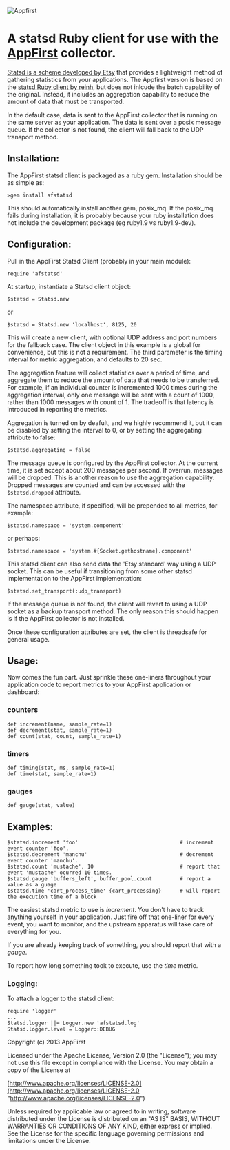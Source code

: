 ![Appfirst](http://www.appfirst.com/img/appfirst-logo.png)

A statsd Ruby client for use with the [AppFirst](http://www.appfirst.com) collector.  
===============================================================================
[Statsd is a scheme developed by Etsy](https://github.com/etsy/statsd) that provides 
a lightweight method of gathering statistics from your applications.  The Appfirst 
version is based on the [statsd Ruby client by reinh](https://github.com/reinh/statsd), 
but does not inlcude the batch capability of the original.  Instead, it 
includes an aggregation capability to reduce the amount of data that must be transported.

In the default case, data is sent to the AppFirst collector that is running on the same server
as your application.  The data is sent over a posix message queue.  If the collector is not found,
the client will fall back to the UDP transport method.

Installation:
-------------
The AppFirst statsd client is packaged as a ruby gem.  Installation should be as simple as:

    >gem install afstatsd

This should automatically install another gem, posix_mq.  If the posix_mq fails during installation, 
it is probably because your ruby installation does not include the development package (eg ruby1.9 vs ruby1.9-dev).

Configuration:
--------------
Pull in the AppFirst Statsd Client (probably in your main module):

    require 'afstatsd'

At startup, instantiate a Statsd client object:

    $statsd = Statsd.new 
    
or 
                
    $statsd = Statsd.new 'localhost', 8125, 20
	
This will create a new client, with optional UDP address and port numbers for the 
fallback case.  The client object in this example is a global for convenience, 
but this is not a requirement.  The third parameter is the timing interval for 
metric aggregation, and defaults to 20 sec.  

The aggregation feature will collect statistics over a period of time, and aggregate 
them to reduce the amount of data that needs to be transferred.  For example, if an
individual counter is incremented 1000 times during the aggregation interval, only one 
message will be sent with a count of 1000, rather than 1000 messages with count of 1.
The tradeoff is that latency is introduced in reporting the metrics.

Aggregation is turned on by deafult, and we highly recommend it, but it can be disabled 
by setting the interval to 0, or by setting the aggregating attribute to false:

	$statsd.aggregating = false
	
The message queue is configured by the AppFirst collector.  At the current 
time, it is set accept about 200 messages per second.  If overrun, 
messages will be dropped.  This is another reason to use the aggregation 
capability.  Dropped messages are counted and can be accessed with the 
`$statsd.dropped` attribute.

The namespace attribute, if specified, will be prepended to all metrics, for example:  

	$statsd.namespace = 'system.component'
    
or perhaps:
    
	$statsd.namespace = 'system.#{Socket.gethostname}.component'

This statsd client can also send data the 'Etsy standard' way using a UDP socket.  This 
can be useful if transitioning from some other statsd implementation to the AppFirst 
implementation:

    $statsd.set_transport(:udp_transport)

If the message queue is not found, the client will revert to using a UDP 
socket as a backup transport method.  The only reason this should happen is if 
the AppFirst collector is not installed.
    
Once these configuration attributes are set, the client is threadsafe for general usage.

Usage:
------
Now comes the fun part.  Just sprinkle these one-liners throughout your 
application code to report metrics to your AppFirst application or dashboard:


<h3>counters</h3>

	def increment(name, sample_rate=1)
	def decrement(stat, sample_rate=1)
	def count(stat, count, sample_rate=1)

<h3>timers</h3>

	def timing(stat, ms, sample_rate=1)
	def time(stat, sample_rate=1)
	
<h3>gauges</h3>

	def gauge(stat, value)

Examples:
--------- 
	$statsd.increment 'foo'  						        # increment event counter 'foo'.
	$statsd.decrement 'manchu'						        # decrement event counter 'manchu'.
	$statsd.count 'mustache', 10 						    # report that event 'mustache' ocurred 10 times.
	$statsd.gauge 'buffers_left', buffer_pool.count	        # report a value as a guage
    $statsd.time 'cart_process_time' {cart_processing}      # will report the execution time of	a block

The easiest statsd metric to use is *increment*.  You don't have to track anything yourself in your application.  Just fire off that one-liner 
for every event, you want to monitor, and the upstream apparatus will take care of everything for you.
    
If you are already keeping track of something, you should report that with a *gauge*. 
    
To report how long something took to execute, use the *time* metric.

<h3>Logging:</h3>

To attach a logger to the statsd client:

    require 'logger'
    ...
    Statsd.logger ||= Logger.new 'afstatsd.log'
    Statsd.logger.level = Logger::DEBUG


   Copyright (c) 2013 AppFirst

   Licensed under the Apache License, Version 2.0 (the "License");
   you may not use this file except in compliance with the License.
   You may obtain a copy of the License at

   [http://www.apache.org/licenses/LICENSE-2.0](http://www.apache.org/licenses/LICENSE-2.0 "http://www.apache.org/licenses/LICENSE-2.0")

   Unless required by applicable law or agreed to in writing, software
   distributed under the License is distributed on an "AS IS" BASIS,
   WITHOUT WARRANTIES OR CONDITIONS OF ANY KIND, either express or implied.
   See the License for the specific language governing permissions and
   limitations under the License.
